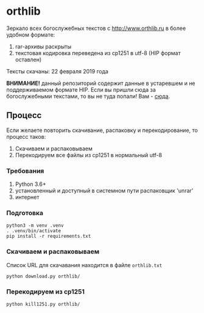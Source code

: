 # orthlib

Зеркало всех богослужебных текстов с http://www.orthlib.ru в более удобном формате:
1. rar-архивы раскрыты
2. текстовая кодировка переведена из cp1251 в utf-8 (HIP формат оставлен)

Тексты скачаны: 22 февраля 2019 года

**ВНИМАНИЕ!** данный репозиторий содержит данные в устаревшем и не поддерживаемом формате HIP.
Если вы пришли сюда за богослужебными текстами, то вы не туда попали!
Вам - [сюда](https://github.com/slavonic/cu-books).

## Процесс

Если желаете повторить скачивание, распаковку и перекодирование, то процесс таков:
1. Скачиваем и распаковываем
2. Перекодируем все файлы из cp1251 в нормальный utf-8

### Требования

1. Python 3.6+
2. установленный и доступный в системном пути распаковщик 'unrar'
3. интернет

### Подготовка
```
python3 -m venv .venv
. .venv/bin/activate
pip install -r requirements.txt
```

### Скачиваем и распаковываем

Список URL для скачавания находится в файле `orthlib.txt`
```
python download.py orthlib/
```

### Перекодируем из cp1251
```
python kill1251.py orthlib/
```